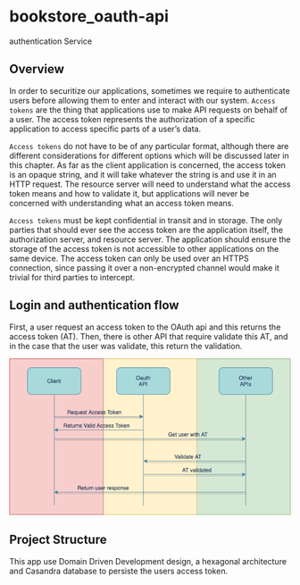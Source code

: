 # bookstore_oauth-api

authentication Service

## Overview
In order to securitize our applications, sometimes we require to authenticate users before allowing them to enter and interact with our system.
`Access tokens` are the thing that applications use to make API requests on behalf of a user. The access token represents the authorization of a specific application to access specific parts of a user’s data.

`Access tokens` do not have to be of any particular format, although there are different considerations for different options which will be discussed later in this chapter. As far as the client application is concerned, the access token is an opaque string, and it will take whatever the string is and use it in an HTTP request. The resource server will need to understand what the access token means and how to validate it, but applications will never be concerned with understanding what an access token means.

`Access tokens` must be kept confidential in transit and in storage. The only parties that should ever see the access token are the application itself, the authorization server, and resource server. The application should ensure the storage of the access token is not accessible to other applications on the same device. The access token can only be used over an HTTPS connection, since passing it over a non-encrypted channel would make it trivial for third parties to intercept.
## Login and authentication flow
First, a user request an access token to the OAuth api and this returns the access token (AT).
Then, there is other API that require validate this AT, and in the case that the user was validate, this return the validation.

![alt](src/assets/oAuth_diagram.png)

## Project Structure
This app use Domain Driven Development design, a hexagonal architecture and Casandra database to persiste the users access token.

 